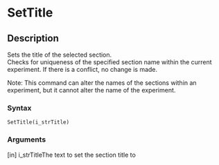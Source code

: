 # SetTitle

## Description

Sets the title of the selected section.\
Checks for uniqueness of the specified section name within the current experiment. If there is a conflict, no change is made.

Note: This command can alter the names of the sections within an experiment, but it cannot alter the name of the experiment.

### Syntax

```
SetTitle(i_strTitle)
```

### Arguments

\[in] i\_strTitleThe text to set the section title to

